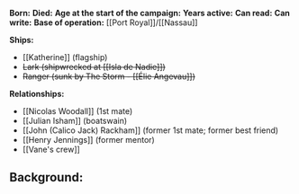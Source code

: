**Born:** 
**Died:** 
**Age at the start of the campaign:** 
**Years active:** 
**Can read:** 
**Can write:** 
**Base of operation:** [[Port Royal]]/[[Nassau]]

**Ships:**
- [[Katherine]] (flagship)
- ~~Lark (shipwrecked at [[Isla de Nadie]])~~
- ~~Ranger (sunk by The Storm - [[Élie Angevau]])~~

**Relationships:**
- [[Nicolas Woodall]] (1st mate)
- [[Julian Isham]] (boatswain)
- [[John (Calico Jack) Rackham]] (former 1st mate; former best friend)
- [[Henry Jennings]] (former mentor)
- [[Vane's crew]]

**Background:**
- 